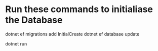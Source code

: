 ﻿
# Run these commands to initialiase the Database
dotnet ef migrations add InitialCreate
dotnet ef database update

dotnet run 